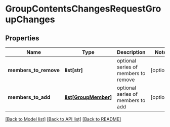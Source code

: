 # GroupContentsChangesRequestGroupChanges

## Properties

| Name                  | Type                                    | Description                          | Notes      |
| --------------------- | --------------------------------------- | ------------------------------------ | ---------- |
| **members_to_remove** | **list[str]**                           | optional series of members to remove | [optional] |
| **members_to_add**    | [**list[GroupMember]**](GroupMember.md) | optional series of members to add    | [optional] |

[[Back to Model list]](../README.md#documentation-for-models) [[Back to API list]](../README.md#documentation-for-api-endpoints) [[Back to README]](../README.md)
